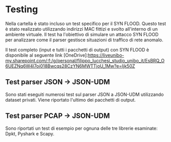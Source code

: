 # Testing

Nella cartella è stato incluso un test specifico per il SYN FLOOD. Questo test è stato realizzato utilizzando indirizzi MAC fittizi e svolto all'interno di un ambiente virtuale. Il test ha l'obiettivo di simulare un attacco SYN FLOOD per analizzare come il parser gestisce situazioni di traffico di rete anomalo.

Il test completo (input e tutti i pacchetti di output) con SYN FLOOD è disponibile al seguente link [OneDrive]:https://liveunibo-my.sharepoint.com/:f:/g/personal/filippo_lucchesi_studio_unibo_it/EsBRQ_O6UEZNq6W4l7oi018Bwcqs28CzYN6MWTTjoU_1Mw?e=Ijk50Z


## Test parser JSON -> JSON-UDM
Sono stati eseguiti numerosi test sul parser JSON a JSON-UDM utilizzando dataset privati.
Viene riportato l'ultimo dei pacchetti di output.

## Test parser PCAP -> JSON-UDM
Sono riportati un test di esempio per ognuna delle tre librerie esaminate: Dpkt, Pyshark e Scapy.